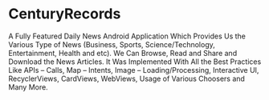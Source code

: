 # CenturyRecords

A Fully Featured Daily News Android Application Which Provides Us the Various Type of News (Business, Sports, Science/Technology, Entertainment, Health and etc). 
We Can Browse, Read and Share and Download the News Articles.
It Was Implemented With All the Best Practices Like APIs – Calls, Map – Intents, Image – Loading/Processing, Interactive UI, RecyclerViews, CardViews, WebViews, Usage of Various Choosers and Many More.
